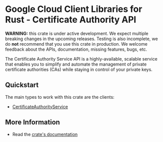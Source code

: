 # Google Cloud Client Libraries for Rust - Certificate Authority API

<!-- Code generated by sidekick. DO NOT EDIT. -->

**WARNING:** this crate is under active development. We expect multiple breaking
changes in the upcoming releases. Testing is also incomplete, we do **not**
recommend that you use this crate in production. We welcome feedback about the
APIs, documentation, missing features, bugs, etc.

The Certificate Authority Service API is a highly-available, scalable
service that enables you to simplify and automate the management of
private certificate authorities (CAs) while staying in control of your
private keys.

## Quickstart

The main types to work with this crate are the clients:

* [CertificateAuthorityService]

## More Information

* Read the [crate's documentation](https://docs.rs/google-cloud-security-privateca-v1/latest/google-cloud-security-privateca-v1)

[CertificateAuthorityService]: https://docs.rs/google-cloud-security-privateca-v1/latest/google_cloud_security_privateca_v1/client/struct.CertificateAuthorityService.html
